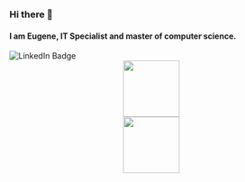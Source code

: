 ### Hi there 👋

<!--
**Numizmat/Numizmat** is a ✨ _special_ ✨ repository because its `README.md` (this file) appears on your GitHub profile.

Here are some ideas to get you started:

- 🔭 I’m currently working on ...
- 🌱 I’m currently learning ...
- 👯 I’m looking to collaborate on ...
- 🤔 I’m looking for help with ...
- 💬 Ask me about ...
- 📫 How to reach me: ...
- 😄 Pronouns: ...
- ⚡ Fun fact: ...
-->

#### I am Eugene, IT Specialist and master of computer science.


<div id="badges">
  <img src="https://img.shields.io/badge/Nebul-Oigen-blue" alt="LinkedIn Badge"/>
</div>

<div id="header" align="center">
  <img src="https://media.giphy.com/media/Vbu1MROenErCauNAet/giphy.gif" width="100"/>
</div>

<div id="header" align="center">
  <img src="https://ucarecdn.com/f110f636-d545-4bb4-ab12-206c3bea4f55/" width="100"/>
</div>

